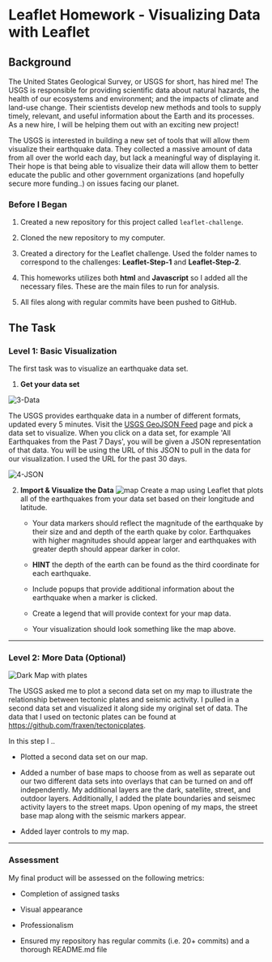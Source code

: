 # Leaflet Homework - Visualizing Data with Leaflet

## Background

The United States Geological Survey, or USGS for short, has hired me! The USGS is responsible for providing scientific data about natural hazards, the health of our ecosystems and environment; and the impacts of climate and land-use change. Their scientists develop new methods and tools to supply timely, relevant, and useful information about the Earth and its processes. As a new hire, I will be helping them out with an exciting new project!

The USGS is interested in building a new set of tools that will allow them visualize their earthquake data. They collected a massive amount of data from all over the world each day, but lack a meaningful way of displaying it. Their hope is that being able to visualize their data will allow them to better educate the public and other government organizations (and hopefully secure more funding..) on issues facing our planet.

### Before I Began

1. Created a new repository for this project called `leaflet-challenge`. 

2. Cloned the new repository to my computer.

3. Created a directory for the Leaflet challenge. Used the folder names to correspond to the challenges: **Leaflet-Step-1** and **Leaflet-Step-2**.

4. This homeworks utilizes both **html** and **Javascript** so I added all the necessary files. These are the main files to run for analysis.

5. All files along with regular commits have been pushed to GitHub.

## The Task

### Level 1: Basic Visualization



The first task was to visualize an earthquake data set.

1. **Get your data set**

![3-Data](https://user-images.githubusercontent.com/66078772/100487184-fc57b480-30cc-11eb-87c3-7d1ea98af440.png)   

   The USGS provides earthquake data in a number of different formats, updated every 5 minutes. Visit the [USGS GeoJSON Feed](http://earthquake.usgs.gov/earthquakes/feed/v1.0/geojson.php) page and pick a data set to visualize. When you click on a data set, for example 'All Earthquakes from the Past 7 Days', you will be given a JSON representation of that data. You will be using the URL of this JSON to pull in the data for our visualization.  I used the URL for the past 30 days. 

   ![4-JSON](https://user-images.githubusercontent.com/66078772/100487153-d7634180-30cc-11eb-8774-c908326f060e.png)

2. **Import & Visualize the Data**
![map](https://user-images.githubusercontent.com/66078772/100487321-8e5fbd00-30cd-11eb-9a1b-935e3017cc9a.PNG)
   Create a map using Leaflet that plots all of the earthquakes from your data set based on their longitude and latitude.

   * Your data markers should reflect the magnitude of the earthquake by their size and and depth of the earth quake by color. Earthquakes with higher magnitudes should appear larger and earthquakes with greater depth should appear darker in color.

   * **HINT** the depth of the earth can be found as the third coordinate for each earthquake.

   * Include popups that provide additional information about the earthquake when a marker is clicked.

   * Create a legend that will provide context for your map data.

   * Your visualization should look something like the map above.

- - -

### Level 2: More Data (Optional)

![Dark Map with plates](https://user-images.githubusercontent.com/66078772/100487403-08904180-30ce-11eb-94c9-faec97bf4feb.PNG)


The USGS asked me to plot a second data set on my map to illustrate the relationship between tectonic plates and seismic activity. I pulled in a second data set and visualized it along side my original set of data. The data that I used on tectonic plates can be found at <https://github.com/fraxen/tectonicplates>.

In this step I ..

* Plotted a second data set on our map.

* Added a number of base maps to choose from as well as separate out our two different data sets into overlays that can be turned on and off independently.  My additional layers are the dark, satellite, street, and outdoor layers.  Additionally, I added the plate boundaries and seismec activity layers to the street maps.  Upon opening of my maps, the street base map along with the seismic markers appear. 

* Added layer controls to my map.

- - -

### Assessment

My final product will be assessed on the following metrics:

* Completion of assigned tasks

* Visual appearance

* Professionalism

* Ensured my repository has regular commits (i.e. 20+ commits) and a thorough README.md file


